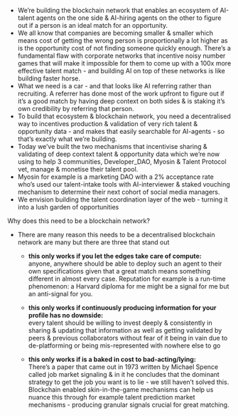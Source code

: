 - We’re building the blockchain network that enables an ecosystem of AI-talent agents on the one side & AI-hiring agents on the other to figure out if a person is an ideal match for an opportunity.
- We all know that companies are becoming smaller & smaller which means cost of getting the wrong person is proportionally a lot higher as is the opportunity cost of not finding someone quickly enough. There’s a fundamental flaw with corporate networks that incentive noisy number games that will make it impossible for them to come up with a 100x more effective talent match - and building AI on top of these networks is like building faster horse.
- What we need is a car - and that looks like AI referring rather than recruiting. A referrer has done most of the work upfront to figure out if it’s a good match by having deep context on both sides & is staking it’s own credibility by referring that person.
- To build that ecosystem & blockchain network, you need a decentralised way to incentives production & validation of very rich talent & opportunity data - and makes that easily searchable for AI-agents - so that’s exactly what we’re building.
- Today we’ve built the two mechanisms that incentivise sharing & validating of deep context talent & opportunity data which we’re now using to help 3 communities, Developer_DAO, Myosin & Talent Protocol vet, manage & monetise their talent pool.
- Myosin for example is a marketing DAO with a 2% acceptance rate who’s used our talent-intake tools with AI-interviewer & staked vouching mechanism to determine their next cohort of social media managers.
- We envision building the talent coordination layer of the web - turning it into a lush garden of opportunities

  

Why does this need to be a blockchain network?

- There are many reason this needs to be a decentralised blockchain network are many but there are three that stand out
    - **this only works if you let the edges take care of compute:**  
        anyone, anywhere should be able to deploy such an agent to their own specifications given that a great match means something different in almost every case. Reputation for example is a run-time phenomenon: a Harvard diploma for me might be a signal for me but an anti-signal for you.  
        
    - **this only works if continuously producing information for your profile has no downside:**  
        every talent should be willing to invest deeply & consistently in sharing & updating that information as well as getting validated by peers & previous collaborators without fear of it being in vain due to de-platforming or being mis-represented with nowhere else to go  
        
    - **this only works if is a baked in cost to bad-acting/lying:**  
        There’s a paper that came out in 1973 written by Michael Spence called job market signaling & in it he concludes that the dominant strategy to get the job you want is to lie - we still haven’t solved this. Blockchain enabled skin-in-the-game mechanisms can help us nuance this through for example talent prediction market mechanisms - producing granular signals crucial for great matching.